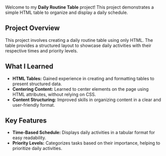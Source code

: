 Welcome to my **Daily Routine Table** project! This project demonstrates a simple HTML table to organize and display a daily schedule.

## Project Overview

This project involves creating a daily routine table using only HTML. The table provides a structured layout to showcase daily activities with their respective times and priority levels.

## What I Learned

- **HTML Tables:** Gained experience in creating and formatting tables to present structured data.
- **Centering Content:** Learned to center elements on the page using HTML attributes, without relying on CSS.
- **Content Structuring:** Improved skills in organizing content in a clear and user-friendly format.

## Key Features

- **Time-Based Schedule:** Displays daily activities in a tabular format for easy readability.
- **Priority Levels:** Categorizes tasks based on their importance, helping to prioritize daily activities.
